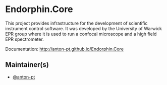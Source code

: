# Endorphin.Core

This project provides infrastructure for the development of scientific instrument control software. It was developed by the University of Warwick EPR group where it is used to run a confocal microscope and a high field EPR spectrometer.

Documentation: http://anton-pt.github.io/Endorphin.Core

## Maintainer(s)

- [@anton-pt](https://github.com/anton-pt)